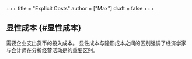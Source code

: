 +++
title = "Explicit Costs"
author = ["Max"]
draft = false
+++

## 显性成本 {#显性成本}

需要企业支出货币的投入成本。
显性成本与隐形成本之间的区别强调了经济学家与会计师在分析经营活动是的重要区别。
